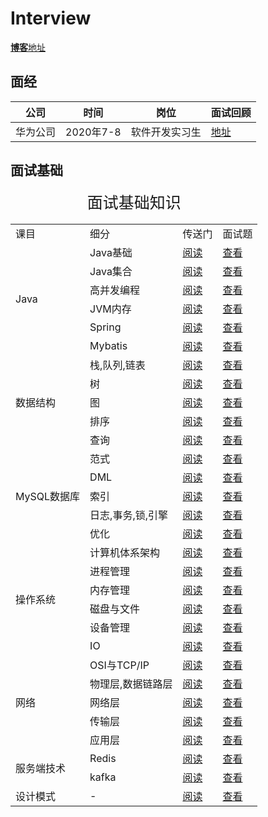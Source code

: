 # Interview
[**博客**地址](https://blog.csdn.net/qq_32603745)

## 面经

|公司|时间|岗位|面试回顾|
|-|-|-|-|
|华为公司|2020年7-8|软件开发实习生|[地址](https://github.com/Yexiaomo/interview/blob/master/interview-notes/2020-huawei.md)|


## 面试基础

<table>
    <caption style="font-size:25px">面试基础知识</caption>
    <tr>
        <td>课目</td>
        <td>细分</td>
        <td>传送门</td>
        <td>面试题</td>
    </tr>
    <tr>
        <td rowspan="6">Java</td>
        <td>Java基础</td>
        <td><a href="https://github.com/Yexiaomo/interview/blob/master/java/Java-Base.md">阅读</a></td>
        <td><a href="">查看</a></td>
    </tr>
    <tr>
        <td>Java集合</td>
        <td><a href="">阅读</a></td>
        <td><a href="">查看</a></td>
    </tr>
    <tr>
        <td>高并发编程</td>
        <td><a href="">阅读</a></td>
        <td><a href="">查看</a></td>
    </tr>
    <tr>
        <td>JVM内存</td>
        <td><a href="">阅读</a></td>
        <td><a href="">查看</a></td>
    </tr>
    <tr>
        <td>Spring</td>
        <td><a href="">阅读</a></td>
        <td><a href="">查看</a></td>
    </tr>
    <tr>
        <td>Mybatis</td>
        <td><a href="">阅读</a></td>
        <td><a href="">查看</a></td>
    </tr>
    <tr>
        <td rowspan="5">数据结构</td>
        <td>栈,队列,链表</td>
        <td><a href="">阅读</a></td>
        <td><a href="">查看</a></td>
    </tr>
    <tr>
        <td>树</td>
        <td><a href="">阅读</a></td>
        <td><a href="">查看</a></td>
    </tr>
    <tr>
        <td>图</td>
        <td><a href="">阅读</a></td>
        <td><a href="">查看</a></td>
    </tr>
    <tr>
        <td>排序</td>
        <td><a href="">阅读</a></td>
        <td><a href="">查看</a></td>
    </tr>
    <tr>
        <td>查询</td>
        <td><a href="">阅读</a></td>
        <td><a href="">查看</a></td>
    </tr>
    <tr>
        <td rowspan="5">MySQL数据库</td>
        <td>范式</td>
        <td><a href="">阅读</a></td>
        <td><a href="">查看</a></td>
    </tr>
    <tr>
        <td>DML</td>
        <td><a href="">阅读</a></td>
        <td><a href="">查看</a></td>
    </tr>
    <tr>
        <td>索引</td>
        <td><a href="">阅读</a></td>
        <td><a href="">查看</a></td>
    </tr>
    <tr>
        <td>日志,事务,锁,引擎</td>
        <td><a href="">阅读</a></td>
        <td><a href="">查看</a></td>
    </tr>
    <tr>
        <td>优化</td>
        <td><a href="">阅读</a></td>
        <td><a href="">查看</a></td>
    </tr>
    <tr>
        <td rowspan="6">操作系统</td>
        <td>计算机体系架构</td>
        <td><a href="">阅读</a></td>
        <td><a href="">查看</a></td>
    </tr>
    <tr>
        <td>进程管理</td>
        <td><a href="">阅读</a></td>
        <td><a href="">查看</a></td>
    </tr>
    <tr>
        <td>内存管理</td>
        <td><a href="">阅读</a></td>
        <td><a href="">查看</a></td>
    </tr>
    <tr>
        <td>磁盘与文件</td>
        <td><a href="">阅读</a></td>
        <td><a href="">查看</a></td>
    </tr>
    <tr>
        <td>设备管理</td>
        <td><a href="">阅读</a></td>
        <td><a href="">查看</a></td>
    </tr>
    <tr>
        <td>IO</td>
        <td><a href="">阅读</a></td>
        <td><a href="">查看</a></td>
    </tr>
    <tr>
        <td rowspan="5">网络</td>
        <td>OSI与TCP/IP</td>
        <td><a href="">阅读</a></td>
        <td><a href="">查看</a></td>
    </tr>
    <tr>
        <td>物理层,数据链路层</td>
        <td><a href="">阅读</a></td>
        <td><a href="">查看</a></td>
    </tr>
    <tr>
        <td>网络层</td>
        <td><a href="">阅读</a></td>
        <td><a href="">查看</a></td>
    </tr>
    <tr>
        <td>传输层</td>
        <td><a href="">阅读</a></td>
        <td><a href="">查看</a></td>
    </tr>
    <tr>
        <td>应用层</td>
        <td><a href="">阅读</a></td>
        <td><a href="">查看</a></td>
    </tr>
    <tr>
        <td rowspan="2">服务端技术</td>
        <td>Redis</td>
        <td><a href="">阅读</a></td>
        <td><a href="">查看</a></td>
    </tr>
    <tr>
        <td>kafka</td>
        <td><a href="">阅读</a></td>
        <td><a href="">查看</a></td>
    </tr>
        <tr>
        <td rowspan="1">设计模式</td>
        <td>-</td>
        <td><a href="">阅读</a></td>
        <td><a href="">查看</a></td>
    </tr>
</table>
